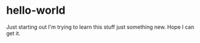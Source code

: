 # hello-world
Just starting out
I'm trying to learn this stuff just something new.
Hope I can get it.

